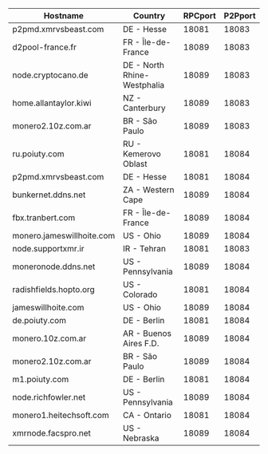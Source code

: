 Hostname | Country | RPCport | P2Pport
--- | --- | --- | ---
p2pmd.xmrvsbeast.com | DE - Hesse | 18081 | 18083
d2pool-france.fr | FR - Île-de-France | 18089 | 18083
node.cryptocano.de | DE - North Rhine-Westphalia | 18089 | 18083
home.allantaylor.kiwi | NZ - Canterbury | 18089 | 18083
monero2.10z.com.ar | BR - São Paulo | 18089 | 18083
ru.poiuty.com | RU - Kemerovo Oblast | 18081 | 18084
p2pmd.xmrvsbeast.com | DE - Hesse | 18081 | 18084
bunkernet.ddns.net | ZA - Western Cape | 18089 | 18084
fbx.tranbert.com | FR - Île-de-France | 18089 | 18084
monero.jameswillhoite.com | US - Ohio | 18089 | 18084
node.supportxmr.ir | IR - Tehran | 18081 | 18083
moneronode.ddns.net | US - Pennsylvania | 18089 | 18084
radishfields.hopto.org | US - Colorado | 18081 | 18084
jameswillhoite.com | US - Ohio | 18089 | 18084
de.poiuty.com | DE - Berlin | 18081 | 18084
monero.10z.com.ar | AR - Buenos Aires F.D. | 18089 | 18084
monero2.10z.com.ar | BR - São Paulo | 18089 | 18084
m1.poiuty.com | DE - Berlin | 18081 | 18084
node.richfowler.net | US - Pennsylvania | 18089 | 18084
monero1.heitechsoft.com | CA - Ontario | 18081 | 18084
xmrnode.facspro.net | US - Nebraska | 18089 | 18084
